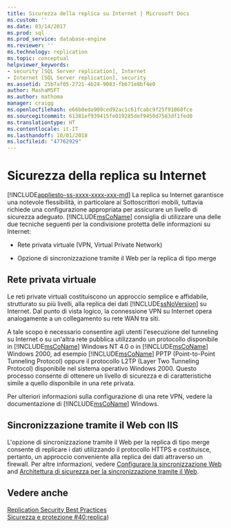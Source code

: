 ```yaml
---
title: Sicurezza della replica su Internet | Microsoft Docs
ms.custom: ''
ms.date: 03/14/2017
ms.prod: sql
ms.prod_service: database-engine
ms.reviewer: ''
ms.technology: replication
ms.topic: conceptual
helpviewer_keywords:
- security [SQL Server replication], Internet
- Internet [SQL Server replication], security
ms.assetid: 25b7af05-2721-4b24-9083-fb671e8bf4e0
author: MashaMSFT
ms.author: mathoma
manager: craigg
ms.openlocfilehash: e66b0eda909ced92ac1c61fcabc9f25f91068fce
ms.sourcegitcommit: 61381ef939415fe019285def9450d7583df1fed0
ms.translationtype: HT
ms.contentlocale: it-IT
ms.lasthandoff: 10/01/2018
ms.locfileid: "47762929"
---
```

# <a name="securing-replication-over-the-internet"></a>Sicurezza della replica su Internet
[!INCLUDE[appliesto-ss-xxxx-xxxx-xxx-md](../../../includes/appliesto-ss-xxxx-xxxx-xxx-md.md)]
  La replica su Internet garantisce una notevole flessibilità, in particolare ai Sottoscrittori mobili, tuttavia richiede una configurazione appropriata per assicurare un livello di sicurezza adeguato. [!INCLUDE[msCoName](../../../includes/msconame-md.md)] consiglia di utilizzare una delle due tecniche seguenti per la condivisione protetta delle informazioni su Internet:  
  
-   Rete privata virtuale (VPN, Virtual Private Network)  
  
-   Opzione di sincronizzazione tramite il Web per la replica di tipo merge  
  
## <a name="virtual-private-network"></a>Rete privata virtuale  
 Le reti private virtuali costituiscono un approccio semplice e affidabile, strutturato su più livelli, alla replica dei dati [!INCLUDE[ssNoVersion](../../../includes/ssnoversion-md.md)] su Internet. Dal punto di vista logico, la connessione VPN su Internet opera analogamente a un collegamento su rete WAN tra siti.  
  
 A tale scopo è necessario consentire agli utenti l'esecuzione del tunneling su Internet o su un'altra rete pubblica utilizzando un protocollo disponibile in [!INCLUDE[msCoName](../../../includes/msconame-md.md)] Windows NT 4.0 o in [!INCLUDE[msCoName](../../../includes/msconame-md.md)] Windows 2000, ad esempio [!INCLUDE[msCoName](../../../includes/msconame-md.md)] PPTP (Point-to-Point Tunneling Protocol) oppure il protocollo L2TP (Layer Two Tunneling Protocol) disponibile nel sistema operativo Windows 2000. Questo processo consente di ottenere un livello di sicurezza e di caratteristiche simile a quello disponibile in una rete privata.  
  
 Per ulteriori informazioni sulla configurazione di una rete VPN, vedere la documentazione di [!INCLUDE[msCoName](../../../includes/msconame-md.md)] Windows.  
  
## <a name="web-synchronization-through-iis"></a>Sincronizzazione tramite il Web con IIS  
 L'opzione di sincronizzazione tramite il Web per la replica di tipo merge consente di replicare i dati utilizzando il protocollo HTTPS e costituisce, pertanto, un approccio conveniente alla replica dei dati attraverso un firewall. Per altre informazioni, vedere [Configurare la sincronizzazione Web](../../../relational-databases/replication/configure-web-synchronization.md) and [Architettura di sicurezza per la sincronizzazione tramite il Web](../../../relational-databases/replication/security/security-architecture-for-web-synchronization.md).  
  
## <a name="see-also"></a>Vedere anche  
 [Replication Security Best Practices](../../../relational-databases/replication/security/replication-security-best-practices.md)   
 [Sicurezza e protezione #40;replica&#41;](../../../relational-databases/replication/security/security-and-protection-replication.md)  
  
  
